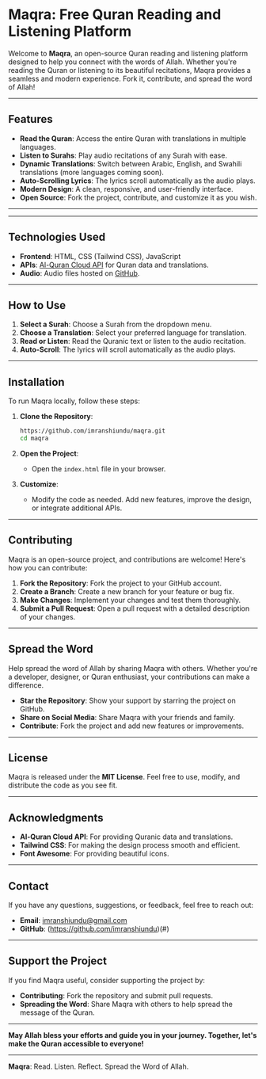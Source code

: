 # **Maqra: Free Quran Reading and Listening Platform**

Welcome to **Maqra**, an open-source Quran reading and listening platform designed to help you connect with the words of Allah. Whether you're reading the Quran or listening to its beautiful recitations, Maqra provides a seamless and modern experience. Fork it, contribute, and spread the word of Allah!

---

## **Features**
- **Read the Quran**: Access the entire Quran with translations in multiple languages.
- **Listen to Surahs**: Play audio recitations of any Surah with ease.
- **Dynamic Translations**: Switch between Arabic, English, and Swahili translations (more languages coming soon).
- **Auto-Scrolling Lyrics**: The lyrics scroll automatically as the audio plays.
- **Modern Design**: A clean, responsive, and user-friendly interface.
- **Open Source**: Fork the project, contribute, and customize it as you wish.

---

---

## **Technologies Used**
- **Frontend**: HTML, CSS (Tailwind CSS), JavaScript
- **APIs**: [Al-Quran Cloud API](https://alquran.cloud/api) for Quran data and translations.
- **Audio**: Audio files hosted on [GitHub](https://github.com/Treposting/Surah-API).

---

## **How to Use**
1. **Select a Surah**: Choose a Surah from the dropdown menu.
2. **Choose a Translation**: Select your preferred language for translation.
3. **Read or Listen**: Read the Quranic text or listen to the audio recitation.
4. **Auto-Scroll**: The lyrics will scroll automatically as the audio plays.

---

## **Installation**
To run Maqra locally, follow these steps:

1. **Clone the Repository**:
   ```bash
   https://github.com/imranshiundu/maqra.git
   cd maqra
   ```

2. **Open the Project**:
   - Open the `index.html` file in your browser.

3. **Customize**:
   - Modify the code as needed. Add new features, improve the design, or integrate additional APIs.

---

## **Contributing**
Maqra is an open-source project, and contributions are welcome! Here's how you can contribute:

1. **Fork the Repository**: Fork the project to your GitHub account.
2. **Create a Branch**: Create a new branch for your feature or bug fix.
3. **Make Changes**: Implement your changes and test them thoroughly.
4. **Submit a Pull Request**: Open a pull request with a detailed description of your changes.

---

## **Spread the Word**
Help spread the word of Allah by sharing Maqra with others. Whether you're a developer, designer, or Quran enthusiast, your contributions can make a difference.

- **Star the Repository**: Show your support by starring the project on GitHub.
- **Share on Social Media**: Share Maqra with your friends and family.
- **Contribute**: Fork the project and add new features or improvements.

---

## **License**
Maqra is released under the **MIT License**. Feel free to use, modify, and distribute the code as you see fit.

---

## **Acknowledgments**
- **Al-Quran Cloud API**: For providing Quranic data and translations.
- **Tailwind CSS**: For making the design process smooth and efficient.
- **Font Awesome**: For providing beautiful icons.

---

## **Contact**
If you have any questions, suggestions, or feedback, feel free to reach out:

- **Email**: imranshiundu@gmail.com
- **GitHub**: (https://github.com/imranshiundu)(#)

---

## **Support the Project**
If you find Maqra useful, consider supporting the project by:
- **Contributing**: Fork the repository and submit pull requests.
- **Spreading the Word**: Share Maqra with others to help spread the message of the Quran.

---

**May Allah bless your efforts and guide you in your journey. Together, let's make the Quran accessible to everyone!** 

---

**Maqra**: Read. Listen. Reflect. Spread the Word of Allah.
